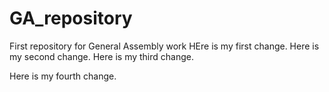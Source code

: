 # GA_repository
First repository for General Assembly work
HEre is my first change.
Here is my second change.
Here is my third change.
<p>Here is my fourth change.</p>
